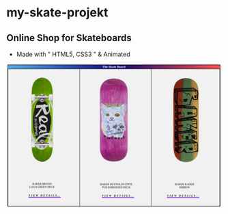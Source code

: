 # my-skate-projekt

## Online Shop for Skateboards 
- Made with " HTML5, CSS3 " & Animated

![Skate image](/skate-images/screenshot.png)
